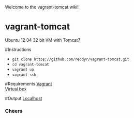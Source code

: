 Welcome to the vagrant-tomcat wiki!


# vagrant-tomcat
Ubuntu 12.04 32 bit VM with Tomcat7


#Instructions
* `git clone https://github.com/reddyr/vagrant-tomcat.git`<br>
* `cd vagrant-tomcat`<br>
* `vagrant up`<br>
* `vagrant ssh`<br>

#Requirements
[Vagrant](http://www.vagrantup.com/downloads)<br>
[Virtual box](https://www.virtualbox.org/wiki/Downloads)


#Output
[Localhost](http://localhost/)


### Cheers
